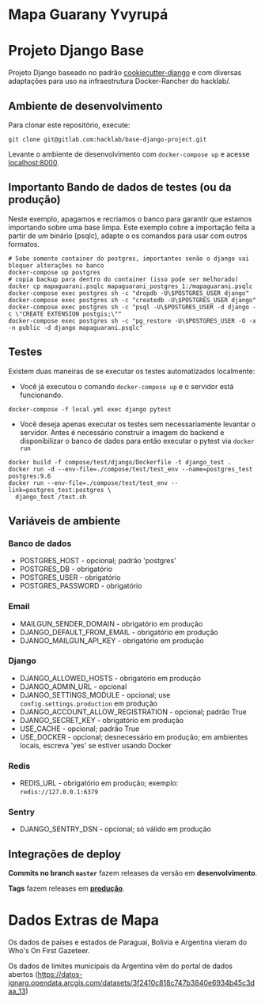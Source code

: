 # Mapa Guarany Yvyrupá

# Projeto Django Base

Projeto Django baseado no padrão [cookiecutter-django](http://cookiecutter-django.readthedocs.io/en/latest) e com diversas adaptações para uso na infraestrutura Docker-Rancher do hacklab/.

## Ambiente de desenvolvimento

Para clonar este repositório, execute:

`git clone git@gitlab.com:hacklab/base-django-project.git`

Levante o ambiente de desenvolvimento com `docker-compose up` e acesse [localhost:8000](http://localhost:8000).

## Importanto Bando de dados de testes (ou da produção)

Neste exemplo, apagamos e recriamos o banco para garantir que estamos importando sobre uma base limpa.
Este exemplo cobre a importação feita a partir de um binário (psqlc), adapte o os comandos para usar com outros formatos.

```
# Sobe somente container do postgres, importantes senão o django vai bloquer alterações no banco
docker-compose up postgres
# copia backup para dentro do container (isso pode ser melhorado)
docker cp mapaguarani.psqlc mapaguarani_postgres_1:/mapaguarani.psqlc
docker-compose exec postgres sh -c "dropdb -U\$POSTGRES_USER django"
docker-compose exec postgres sh -c "createdb -U\$POSTGRES_USER django"
docker-compose exec postgres sh -c "psql -U\$POSTGRES_USER -d django -c \"CREATE EXTENSION postgis;\""
docker-compose exec postgres sh -c "pg_restore -U\$POSTGRES_USER -O -x -n public -d django mapaguarani.psqlc"
```

## Testes

Existem duas maneiras de se executar os testes automatizados localmente:

- Você já executou o comando `docker-compose up` e o servidor está funcionando.

```
docker-compose -f local.yml exec django pytest
```

- Você deseja apenas executar os testes sem necessariamente levantar o servidor. Antes é necessário construir a imagem do backend e disponibilizar o banco de dados para então executar o pytest via `docker run`

```
docker build -f compose/test/django/Dockerfile -t django_test .
docker run -d --env-file=./compose/test/test_env --name=postgres_test postgres:9.6
docker run --env-file=./compose/test/test_env --link=postgres_test:postgres \
  django_test /test.sh
```

## Variáveis de ambiente
### Banco de dados
- POSTGRES_HOST - opcional; padrão 'postgres'
- POSTGRES_DB - obrigatório
- POSTGRES_USER - obrigatório
- POSTGRES_PASSWORD - obrigatório

### Email
- MAILGUN_SENDER_DOMAIN - obrigatório em produção
- DJANGO_DEFAULT_FROM_EMAIL - obrigatório em produção
- DJANGO_MAILGUN_API_KEY - obrigatório em produção

### Django
- DJANGO_ALLOWED_HOSTS - obrigatório em produção
- DJANGO_ADMIN_URL - opcional
- DJANGO_SETTINGS_MODULE - opcional; use `config.settings.production` em produção
- DJANGO_ACCOUNT_ALLOW_REGISTRATION - opcional; padrão True
- DJANGO_SECRET_KEY - obrigatório em produção
- USE_CACHE - opcional; padrão True
- USE_DOCKER - opcional; desnecessário em produção; em ambientes locais, escreva 'yes' se estiver usando Docker

### Redis
- REDIS_URL - obrigatório em produção; exemplo: `redis://127.0.0.1:6379`

### Sentry
- DJANGO_SENTRY_DSN - opcional; só válido em produção

## Integrações de deploy
**Commits no branch `master`** fazem releases da versão em **desenvolvimento**.

**Tags** fazem releases em [**produção**](http://guarani.map.as/).


# Dados Extras de Mapa

Os dados de países e estados de Paraguai, Bolivia e Argentina vieram do Who's On First Gazeteer.

Os dados de limites municipais da Argentina vêm do portal de dados abertos (https://datos-ignarg.opendata.arcgis.com/datasets/3f2410c818c747b3840e6934b45c3daa_13)
